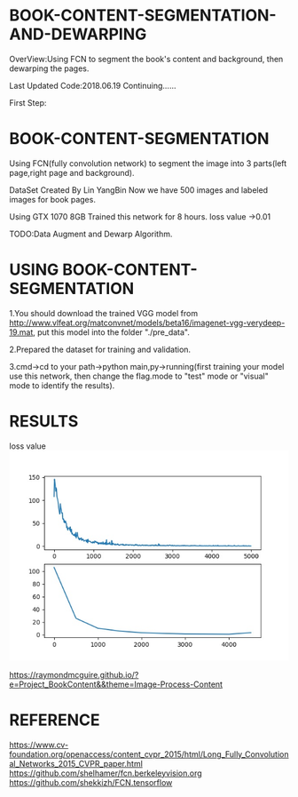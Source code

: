 # BOOK-CONTENT-SEGMENTATION-AND-DEWARPING
OverView:Using FCN to segment the book's content and background, then dewarping the pages.

Last Updated Code:2018.06.19
Continuing......

First Step:
# BOOK-CONTENT-SEGMENTATION
Using FCN(fully convolution network) to segment the image into 3 parts(left page,right page and background).

DataSet Created By Lin YangBin
Now we have 500 images and labeled images for book pages. 

Using GTX 1070 8GB Trained this network for 8 hours. loss value ->0.01

TODO:Data Augment and Dewarp Algorithm.

# USING BOOK-CONTENT-SEGMENTATION
1.You should download the trained VGG model from http://www.vlfeat.org/matconvnet/models/beta16/imagenet-vgg-verydeep-19.mat, put this model into the folder "./pre_data".

2.Prepared the dataset for training and validation.

3.cmd->cd to your path->python main,py->running(first training your model use this network, then change the flag.mode to "test" mode or "visual" mode to identify the results).

# RESULTS
loss value![Image text](https://raw.githubusercontent.com/RaymondMcGuire/BOOK-CONTENT-SEGMENTATION-AND-DEWARPING/master/result/loss/loss.jpg)


https://raymondmcguire.github.io/?e=Project_BookContent&&theme=Image-Process-Content

# REFERENCE

https://www.cv-foundation.org/openaccess/content_cvpr_2015/html/Long_Fully_Convolutional_Networks_2015_CVPR_paper.html
https://github.com/shelhamer/fcn.berkeleyvision.org
https://github.com/shekkizh/FCN.tensorflow
